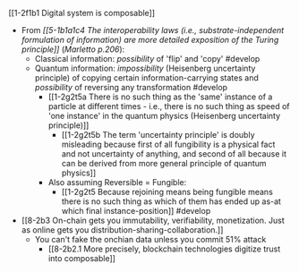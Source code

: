 [[1-2f1b1 Digital system is composable]]

- From *[[5-1b1a1c4 The interoperability laws (i.e., substrate-independent formulation of information) are more detailed exposition of the Turing principle]]*	(*Marletto p.206*): 
	- Classical information: *possibility* of 'flip' and 'copy' #develop 
	- Quantum information: *impossibility* (Heisenberg uncertainty principle) of copying certain information-carrying states and *possibility* of reversing any transformation #develop 
		- [[1-2g2t5a There is no such thing as the 'same' instance of a particle at different times - i.e., there is no such thing as speed of 'one instance' in the quantum physics (Heisenberg uncertainty principle)]]
			- [[1-2g2t5b The term 'uncertainty principle' is doubly misleading because first of all fungibility is a physical fact and not uncertainty of anything, and second of all because it can be derived from more general principle of quantum physics]]
		- Also assuming Reversible = Fungible:
			- [[1-2g2t5 Because rejoining means being fungible means there is no such thing as which of them has ended up as-at which final instance-position]] #develop 
- [[8-2b3 On-chain gets you immutability, verifiability, monetization. Just as online gets you distribution-sharing-collaboration.]]
	- You can't fake the onchian data unless you commit 51% attack
		- [[8-2b2.1 More precisely, blockchain technologies digitize trust into composable]]